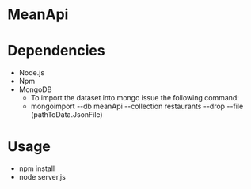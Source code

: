 # MeanApi

# Dependencies
* Node.js  
* Npm  
* MongoDB 
  * To import the dataset into mongo issue the following command:
  * mongoimport --db meanApi --collection restaurants --drop --file (pathToData.JsonFile)

# Usage
* npm install  
* node server.js  
